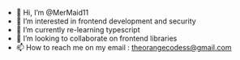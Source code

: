 - 👋 Hi, I’m @MerMaid11 
- 👀 I’m interested in frontend development and security
- 🌱 I’m currently re-learning typescript
- 💞️ I’m looking to collaborate on frontend libraries
- 📫 How to reach me on my email : theorangecodess@gmail.com

<!---
theorangecodess is a ✨ special ✨ repository because its `README.md` (this file) appears on your GitHub profile.
You can click the Preview link to take a look at your changes.
--->
